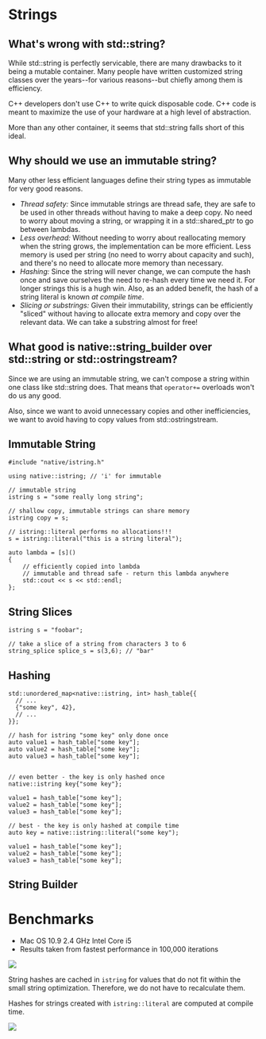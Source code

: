 Strings
========

What's wrong with std::string?
------------------------------

While std::string is perfectly servicable, there are many drawbacks to it being
a mutable container. Many people have written customized string classes over
the years--for various reasons--but chiefly among them is efficiency.

C++ developers don't use C++ to write quick disposable code. C++ code is meant to
maximize the use of your hardware at a high level of abstraction.

More than any other container, it seems that std::string falls short of this
ideal.

Why should we use an immutable string?
--------------------------------------

Many other less efficient languages define their string types as immutable for
very good reasons.

- *Thread safety:* Since immutable strings are thread safe, they are safe to be
  used in other threads without having to make a deep copy. No need to worry
  about moving a string, or wrapping it in a std::shared_ptr to go between
  lambdas.
- *Less overhead:* Without needing to worry about reallocating memory when the
  string grows, the implementation can be more efficient. Less memory is used
  per string (no need to worry about capacity and such), and there's no need
  to allocate more memory than necessary.
- *Hashing:* Since the string will never change, we can compute the hash once
  and save ourselves the need to re-hash every time we need it. For longer
  strings this is a hugh win. Also, as an added benefit, the hash of a string
  literal is known _at compile time_.
- *Slicing or substrings:* Given their immutability, strings can be efficiently
  "sliced" without having to allocate extra memory and copy over the relevant
  data. We can take a substring almost for free!

What good is native::string_builder over std::string or std::ostringstream?
---------------------------------------------------------------------------

Since we are using an immutable string, we can't compose a string within one
class like std::string does. That means that `operator+=` overloads won't do
us any good.

Also, since we want to avoid unnecessary copies and other inefficiencies,
we want to avoid having to copy values from std::ostringstream.

Immutable String
----------------

```
#include "native/istring.h"

using native::istring; // 'i' for immutable

// immutable string
istring s = "some really long string";

// shallow copy, immutable strings can share memory
istring copy = s;

// istring::literal performs no allocations!!!
s = istring::literal("this is a string literal");

auto lambda = [s]()
{
    // efficiently copied into lambda
    // immutable and thread safe - return this lambda anywhere
    std::cout << s << std::endl;
};
```

String Slices
-------------

```
istring s = "foobar";

// take a slice of a string from characters 3 to 6
string_splice splice_s = s(3,6); // "bar"
```

Hashing
-------

```
std::unordered_map<native::istring, int> hash_table{{
  // ...
  {"some key", 42},
  // ...
}};

// hash for istring "some key" only done once
auto value1 = hash_table["some key"];
auto value2 = hash_table["some key"];
auto value3 = hash_table["some key"];


// even better - the key is only hashed once
native::istring key{"some key"};

value1 = hash_table["some key"];
value2 = hash_table["some key"];
value3 = hash_table["some key"];

// best - the key is only hashed at compile time
auto key = native::istring::literal("some key");

value1 = hash_table["some key"];
value2 = hash_table["some key"];
value3 = hash_table["some key"];
```

String Builder
--------------


Benchmarks
==========

- Mac OS 10.9 2.4 GHz Intel Core i5
- Results taken from fastest performance in 100,000 iterations

![](https://raw.github.com/syvex/native-wiki/master/benchmark-assign.png)

String hashes are cached in `istring` for values that do not fit within
the small string optimization. Therefore, we do not have to recalculate them.

Hashes for strings created with `istring::literal` are computed at compile time.

![](https://raw.github.com/syvex/native-wiki/master/benchmark-istring-hash.png)

